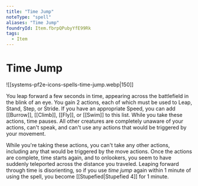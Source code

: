 ```yaml
---
title: "Time Jump"
noteType: "spell"
aliases: "Time Jump"
foundryId: Item.fbrpQPubyYfE99Rk
tags:
  - Item
---
```


# Time Jump
![[systems-pf2e-icons-spells-time-jump.webp|150]]

You leap forward a few seconds in time, appearing across the battlefield in the blink of an eye. You gain 2 actions, each of which must be used to Leap, Stand, Step, or Stride. If you have an appropriate Speed, you can add [[Burrow]], [[Climb]], [[Fly]], or [[Swim]] to this list. While you take these actions, time pauses. All other creatures are completely unaware of your actions, can't speak, and can't use any actions that would be triggered by your movement.

While you're taking these actions, you can't take any other actions, including any that would be triggered by the move actions. Once the actions are complete, time starts again, and to onlookers, you seem to have suddenly teleported across the distance you traveled. Leaping forward through time is disorienting, so if you use _time jump_ again within 1 minute of using the spell, you become [[Stupefied|Stupefied 4]] for 1 minute.
